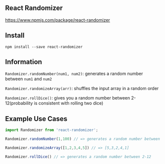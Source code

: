 ## React Randomizer

https://www.npmjs.com/package/react-randomizer

## Install

`npm install --save react-randomizer`

## Information

`Randomizer.randomNumber(num1, num2)`: generates a random number between `num1` and `num2`

`Randomizer.randomizeArray(arr)`: shuffles the input array in a random order

`Randomizer.rollDice()`: gives you a random number between 2-12(probability is consistent with rolling two dice)

## Example Use Cases

```js
import Randomizer from 'react-randomizer';

Randomizer.randomNumber(1,100) // => generates a random number between 1 and 100

Randomizer.randomizeArray([1,2,3,4,5]) // => [5,3,2,4,1]

Randomizer.rollDice() // => generates a random number between 2-12

```
